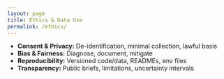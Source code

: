 ```yaml
---
layout: page
title: Ethics & Data Use
permalink: /ethics/
---
```


- **Consent & Privacy:** De-identification, minimal collection, lawful basis  
- **Bias & Fairness:** Diagnose, document, mitigate  
- **Reproducibility:** Versioned code/data, READMEs, env files  
- **Transparency:** Public briefs, limitations, uncertainty intervals
